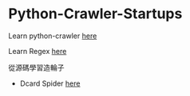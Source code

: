 # Python-Crawler-Startups

Learn python-crawler [here](https://github.com/CriseLYJ/Python-crawler-tutorial-starts-from-zero)


Learn Regex [here](https://github.com/ziishaned/learn-regex/blob/master/README.md)

從源碼學習造輪子

- Dcard Spider [here](https://github.com/leVirve/dcard-spider)